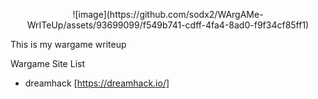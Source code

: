 <p align="center">
![image](https://github.com/sodx2/WArgAMe-WrITeUp/assets/93699099/f549b741-cdff-4fa4-8ad0-f9f34cf85ff1)
</p>

This is my wargame writeup 

Wargame Site List

* dreamhack [https://dreamhack.io/]
